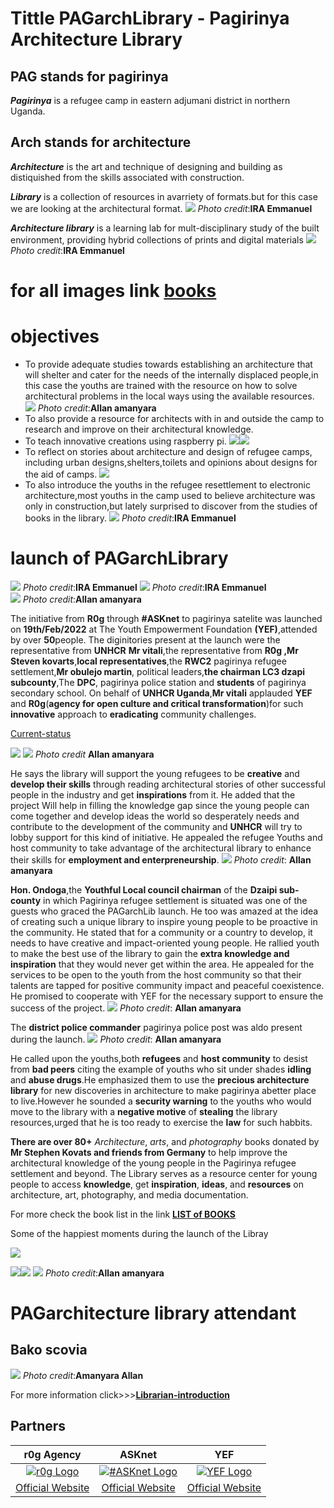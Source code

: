 # **Tittle** PAGarchLibrary - Pagirinya Architecture Library
## PAG  stands for pagirinya
***Pagirinya*** is a refugee camp in eastern adjumani district in northern Uganda.
## Arch  stands for architecture
***Architecture*** is the art and technique of designing and building as distiquished from the skills associated with construction.

***Library***  is a collection of resources in avarriety of formats.but for this case we are looking at the architectural format.
![](images/IMG_20220513_201317_903.jpg)
   *Photo credit*:**IRA Emmanuel**

***Architecture library*** is a learning lab for mult-disciplinary study of the built environment, providing hybrid collections of prints and digital materials
![](images/IMG_20220513_201310_570.jpg)
   *Photo credit*:**IRA Emmanuel**
# for all images link [books](images/allimagesofthebooks.jpg)
# objectives
- To provide adequate studies towards establishing an architecture that will shelter and cater for the needs of the internally displaced people,in this case the youths are trained with the resource on how to solve architectural problems in the local ways using the available resources.
![](images/utlibry.jpg)
  *Photo credit*:**Allan amanyara**
- To also provide a resource for architects with in and outside the camp to research and improve on their architectural knowledge.
- To teach innovative creations using raspberry pi.
![](images/rasberrypi.jpg)![](images/newrasberrypp.jpg)
- To reflect on stories about architecture and design of refugee camps, including urban designs,shelters,toilets and opinions about designs for the aid of camps.
![](images/literyarchitecture.jpg)
- To also introduce the youths in the refugee resettlement to electronic architecture,most youths in the camp used to believe architecture was only in construction,but lately surprised to discover from the studies of books in the library.
![](images/telecommunications.jpg)
   *Photo credit*:**IRA Emmanuel**
# launch of PAGarchLibrary
![](images/arctandscholatism.jpg)
   *Photo credit*:**IRA Emmanuel**
![](images/basiccarpentry.jpg) 
  *Photo credit*:**IRA Emmanuel**       
 ![](images/IMG_20220403_123403_574.jpg) 
   *Photo credit*:**Allan amanyara**             

The initiative from **R0g** through **#ASKnet** to pagirinya satelite was launched on **19th/Feb/2022** at The Youth Empowerment Foundation **(YEF)**,attended by over **50**people.
The diginitories present at the launch were the representative from **UNHCR** **Mr vitali**,the representative from **R0g ,Mr Steven kovarts**,**local representatives**,the **RWC2** pagirinya refugee settlement,**Mr obulejo martin**, political leaders,**the chairman LC3 dzapi subcounty**,The **DPC**, pagirinya police station and **students** of pagirinya secondary school.
On behalf of **UNHCR Uganda**,**Mr vitali** applauded **YEF** and **R0g**(**agency for open culture and critical transformation**)for such **innovative** approach to **eradicating** community challenges.

[Current-status](https://github.com/WeAreYEF/PAGarchLibrary.wiki.git)

![](images/IMG_20220403_123424_227.jpg)
![](images/mrvitalianded.jpg)
 *Photo credit* **Allan amanyara**

He says the library will support the young refugees to be **creative** and **develop their skills** through reading architectural stories of other successful people in the industry and get **inspirations** from it.
He added that the project Will help in filling the knowledge gap since the young people can come together and develop ideas the world so desperately needs and contribute to the development of the community and **UNHCR** will try to lobby support for this kind of initiative.
He appealed the refugee Youths and host community to take advantage of the architectural library  to enhance their skills for **employment and enterpreneurship**.
![](images/IMG_20220403_123430_913.jpg)
 *Photo credit*: **Allan amanyara**


**Hon. Ondoga**,the **Youthful Local council chairman** of the **Dzaipi sub-county** in which Pagirinya refugee settlement is situated was one of the guests who graced the PAGarchLib launch. He too was amazed at the idea of creating such a unique library to inspire young people to be proactive in the community. He stated that for a community or a country to develop, it needs to have creative and impact-oriented young people. He rallied youth to make the best use of the library to gain the **extra knowledge and inspiration** that they would never get within the area. He appealed for the services to be open to the youth from the host community so that their talents are tapped for positive community impact and peaceful coexistence. He promised to cooperate with YEF for the necessary support to ensure the success of the project.
![](images/IMG_20220403_133939_699.jpg)
 *Photo credit*: **Allan amanyara**

The **district police commander** pagirinya police post was aldo present during the launch.
![](images/dpcgivingspeech.jpg)
*Photo credit*: **Allan amanyara**

He called upon the youths,both **refugees** and **host community** to desist from **bad peers** citing the example of youths who sit under shades **idling** and **abuse drugs**.He emphasized them to use the **precious architecture library** for new discoveries in architecture to make pagirinya abetter place to live.However he sounded a **security warning** to the youths who would move to the library with a **negative motive** of **stealing** the library resources,urged that he is too ready to exercise the **law** for such habbits.

**There are over 80+** *Architecture*, *arts*, and *photography* books  donated by **Mr Stephen Kovats and friends from Germany** to help improve the architectural knowledge of the young people in the Pagirinya refugee settlement and beyond. The Library serves as a resource center for young people to access **knowledge**, get **inspiration**, **ideas**, and **resources** on architecture, art, photography, and media documentation.

For more check the book list in the link [**LIST of BOOKS**](Book-list.csv)

Some of the happiest moments during the launch of the Libray

![](images/africansytle.jpg)


![](images/group.jpg)![](images/modernarchitecture.jpg)  ![](images/group.jpg)
 *Photo credit*:**Allan amanyara**

# PAGarchitecture library attendant
## Bako scovia 
![](images/PAgarchiteturelibrayattendant.jpg)
        *Photo credit*:**Amanyara Allan**


For more information click>>>[**Librarian-introduction**](Introduction-of-the-librarian.md)










## Partners

| r0g Agency | ASKnet  | YEF |
| :--------: | :----: | :-------: |
|[![r0g Logo](images/r0g_logo.png)](https://openculture.agency/)|[![#ASKnet Logo](images/asknet-logo.png)](https://github.com/ASKnet-Open-Training)|  [![YEF Logo](images/yef-logo.jpeg)](https://yef-uganda.org/) |
| [Official Website](https://openculture.agency/) | [Official Website](https://github.com/ASKnet-Open-Training) | [Official Website](https://yef-uganda.org/) |
